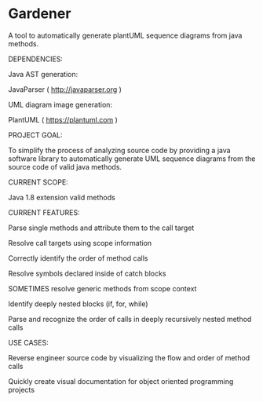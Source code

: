 # Gardener
A tool to automatically generate plantUML sequence diagrams from java methods.

DEPENDENCIES:

Java AST generation:

JavaParser ( http://javaparser.org ) 

UML diagram image generation:

PlantUML ( https://plantuml.com )

PROJECT GOAL:

To simplify the process of analyzing source code by providing a java software library to automatically generate UML sequence diagrams from the source code of valid java methods. 

CURRENT SCOPE:

Java 1.8 extension valid methods

CURRENT FEATURES:

Parse single methods and attribute them to the call target

Resolve call targets using scope information

Correctly identify the order of method calls

Resolve symbols declared inside of catch blocks

SOMETIMES resolve generic methods from scope context

Identify deeply nested blocks (if, for, while)

Parse and recognize the order of calls in deeply recursively nested method calls

USE CASES:

Reverse engineer source code by visualizing the flow and order of method calls

Quickly create visual documentation for object oriented programming projects

